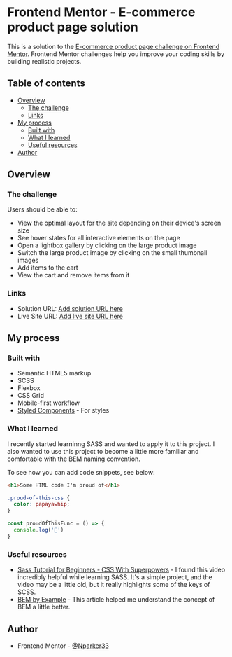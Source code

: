 # Frontend Mentor - E-commerce product page solution

This is a solution to the [E-commerce product page challenge on Frontend Mentor](https://www.frontendmentor.io/challenges/ecommerce-product-page-UPsZ9MJp6). Frontend Mentor challenges help you improve your coding skills by building realistic projects.

## Table of contents

- [Overview](#overview)
  - [The challenge](#the-challenge)
  - [Links](#links)
- [My process](#my-process)
  - [Built with](#built-with)
  - [What I learned](#what-i-learned)
  - [Useful resources](#useful-resources)
- [Author](#author)

## Overview

### The challenge

Users should be able to:

- View the optimal layout for the site depending on their device's screen size
- See hover states for all interactive elements on the page
- Open a lightbox gallery by clicking on the large product image
- Switch the large product image by clicking on the small thumbnail images
- Add items to the cart
- View the cart and remove items from it


### Links

- Solution URL: [Add solution URL here](https://your-solution-url.com)
- Live Site URL: [Add live site URL here](https://your-live-site-url.com)

## My process

### Built with

- Semantic HTML5 markup
- SCSS
- Flexbox
- CSS Grid
- Mobile-first workflow
- [Styled Components](https://styled-components.com/) - For styles

### What I learned

I recently started learninng SASS and wanted to apply it to this project. I also wanted to use this project to become a little more familiar and comfortable with the BEM naming convention.

To see how you can add code snippets, see below:

```html
<h1>Some HTML code I'm proud of</h1>
```
```css
.proud-of-this-css {
  color: papayawhip;
}
```
```js
const proudOfThisFunc = () => {
  console.log('🎉')
}
```

### Useful resources

- [Sass Tutorial for Beginners - CSS With Superpowers](https://www.youtube.com/watch?v=_a5j7KoflTs) - I found this video incredibly helpful while learning SASS. It's a simple project, and the video may be a little old, but it really highlights some of the keys of SCSS.
- [BEM by Example](https://sparkbox.com/foundry/bem_by_example) - This article helped me understand the concept of BEM a little better.

## Author

- Frontend Mentor - [@Nparker33](https://www.frontendmentor.io/profile/Nparker33)
